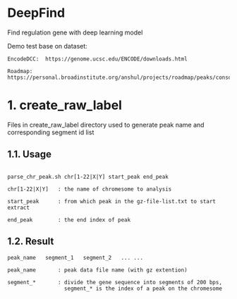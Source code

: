 # DeepFind

Find regulation gene with deep learning model

Demo test base on dataset:
  
    EncodeDCC:  https://genome.ucsc.edu/ENCODE/downloads.html
    
    Roadmap:    https://personal.broadinstitute.org/anshul/projects/roadmap/peaks/consolidated/narrowPeak/



# **1. create_raw_label**

Files in create_raw_label directory used to generate peak name and corresponding segment id list

##  **1.1. Usage**
   
  ```
  
  parse_chr_peak.sh chr[1-22|X|Y] start_peak end_peak
    
  chr[1-22|X|Y]   : the name of chromesome to analysis

  start_peak      : from which peak in the gz-file-list.txt to start extract

  end_peak        : the end index of peak
  
  ```
  
##  **1.2. Result**
    
    peak_name   segment_1   segment_2   ... ...
    
    peak_name       : peak data file name (with gz extention)
    
    segment_*       : divide the gene sequence into segments of 200 bps, 
                      segment_* is the index of a peak on the chromesome
